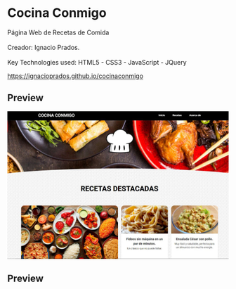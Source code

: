 # Cocina Conmigo
Página Web de Recetas de Comida
<br><br>
 Creador: Ignacio Prados.
 <br><br>
 Key Technologies used: HTML5 - CSS3 - JavaScript - JQuery

https://ignacioprados.github.io/cocinaconmigo

## Preview

![banner](https://raw.githubusercontent.com/IgnacioPrados/web/gh-pages/assets/img/work2.jpg)
## Preview
